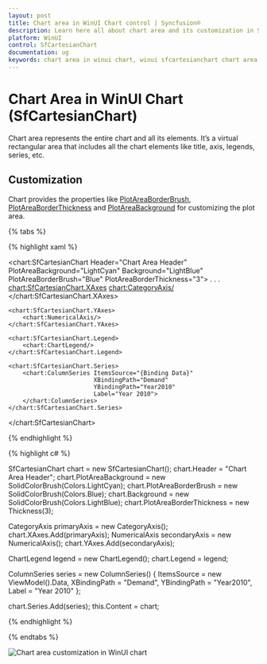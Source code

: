 ```yaml
---
layout: post
title: Chart area in WinUI Chart control | Syncfusion®
description: Learn here all about chart area and its customization in Syncfusion® WinUI Chart (SfCartesianChart) control.
platform: WinUI
control: SfCartesianChart
documentation: ug
keywords: chart area in winui chart, winui sfcartesianchart chart area, winui chart area customization, syncfusion winui chart area, winui sfcartesianchart area settings.
---
```


# Chart Area in WinUI Chart (SfCartesianChart)

Chart area represents the entire chart and all its elements. It’s a virtual rectangular area that includes all the chart elements like title, axis, legends, series, etc.

## Customization

Chart provides the properties like [PlotAreaBorderBrush](https://help.syncfusion.com/cr/winui/Syncfusion.UI.Xaml.Charts.SfCartesianChart.html#Syncfusion_UI_Xaml_Charts_SfCartesianChart_PlotAreaBorderBrush), [PlotAreaBorderThickness](https://help.syncfusion.com/cr/winui/Syncfusion.UI.Xaml.Charts.SfCartesianChart.html#Syncfusion_UI_Xaml_Charts_SfCartesianChart_PlotAreaBorderThickness) and [PlotAreaBackground](https://help.syncfusion.com/cr/winui/Syncfusion.UI.Xaml.Charts.SfCartesianChart.html#Syncfusion_UI_Xaml_Charts_SfCartesianChart_PlotAreaBackground) for customizing the plot area.

{% tabs %}

{% highlight xaml %}

<chart:SfCartesianChart Header="Chart Area Header" 
                        PlotAreaBackground="LightCyan" 
                        Background="LightBlue"
                        PlotAreaBorderBrush="Blue" 
                        PlotAreaBorderThickness="3">
. . .
    <chart:SfCartesianChart.XAxes>
        <chart:CategoryAxis/>
    </chart:SfCartesianChart.XAxes>

    <chart:SfCartesianChart.YAxes>
        <chart:NumericalAxis/>
    </chart:SfCartesianChart.YAxes>

    <chart:SfCartesianChart.Legend>
        <chart:ChartLegend/>
    </chart:SfCartesianChart.Legend>

    <chart:SfCartesianChart.Series>
        <chart:ColumnSeries ItemsSource="{Binding Data}" 
                            XBindingPath="Demand" 
                            YBindingPath="Year2010" 
                            Label="Year 2010">
        </chart:ColumnSeries>
    </chart:SfCartesianChart.Series>

</chart:SfCartesianChart>

{% endhighlight %}

{% highlight c# %}

SfCartesianChart chart = new SfCartesianChart();
chart.Header = "Chart Area Header";
chart.PlotAreaBackground = new SolidColorBrush(Colors.LightCyan);
chart.PlotAreaBorderBrush = new SolidColorBrush(Colors.Blue);
chart.Background = new SolidColorBrush(Colors.LightBlue);
chart.PlotAreaBorderThickness = new Thickness(3);

CategoryAxis primaryAxis = new CategoryAxis();
chart.XAxes.Add(primaryAxis);
NumericalAxis secondaryAxis = new NumericalAxis();
chart.YAxes.Add(secondaryAxis);

ChartLegend legend = new ChartLegend();
chart.Legend = legend;

ColumnSeries series = new ColumnSeries()
{
    ItemsSource = new ViewModel().Data,
    XBindingPath = "Demand",
    YBindingPath = "Year2010",
    Label = "Year 2010"
};

chart.Series.Add(series);
this.Content = chart;

{% endhighlight %}

{% endtabs %}

![Chart area customization in WinUI chart](Chart-Area_images/WinUI_chart_area.png)
